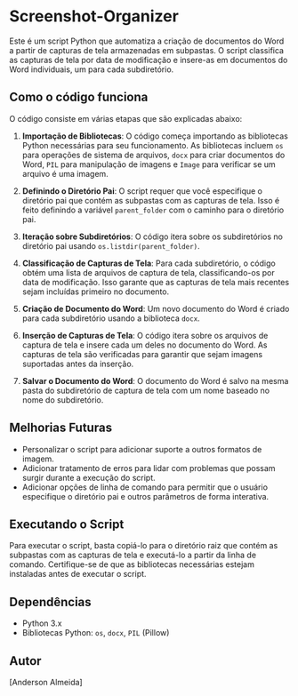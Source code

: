 # Screenshot-Organizer

Este é um script Python que automatiza a criação de documentos do Word a partir de capturas de tela armazenadas em subpastas. O script classifica as capturas de tela por data de modificação e insere-as em documentos do Word individuais, um para cada subdiretório.

## Como o código funciona

O código consiste em várias etapas que são explicadas abaixo:

1. **Importação de Bibliotecas**: O código começa importando as bibliotecas Python necessárias para seu funcionamento. As bibliotecas incluem `os` para operações de sistema de arquivos, `docx` para criar documentos do Word, `PIL` para manipulação de imagens e `Image` para verificar se um arquivo é uma imagem.

2. **Definindo o Diretório Pai**: O script requer que você especifique o diretório pai que contém as subpastas com as capturas de tela. Isso é feito definindo a variável `parent_folder` com o caminho para o diretório pai.

3. **Iteração sobre Subdiretórios**: O código itera sobre os subdiretórios no diretório pai usando `os.listdir(parent_folder)`.

4. **Classificação de Capturas de Tela**: Para cada subdiretório, o código obtém uma lista de arquivos de captura de tela, classificando-os por data de modificação. Isso garante que as capturas de tela mais recentes sejam incluídas primeiro no documento.

5. **Criação de Documento do Word**: Um novo documento do Word é criado para cada subdiretório usando a biblioteca `docx`.

6. **Inserção de Capturas de Tela**: O código itera sobre os arquivos de captura de tela e insere cada um deles no documento do Word. As capturas de tela são verificadas para garantir que sejam imagens suportadas antes da inserção.

7. **Salvar o Documento do Word**: O documento do Word é salvo na mesma pasta do subdiretório de captura de tela com um nome baseado no nome do subdiretório.

## Melhorias Futuras

- Personalizar o script para adicionar suporte a outros formatos de imagem.
- Adicionar tratamento de erros para lidar com problemas que possam surgir durante a execução do script.
- Adicionar opções de linha de comando para permitir que o usuário especifique o diretório pai e outros parâmetros de forma interativa.

## Executando o Script

Para executar o script, basta copiá-lo para o diretório raiz que contém as subpastas com as capturas de tela e executá-lo a partir da linha de comando. Certifique-se de que as bibliotecas necessárias estejam instaladas antes de executar o script.

## Dependências

- Python 3.x
- Bibliotecas Python: `os`, `docx`, `PIL` (Pillow)

## Autor

[Anderson Almeida]

